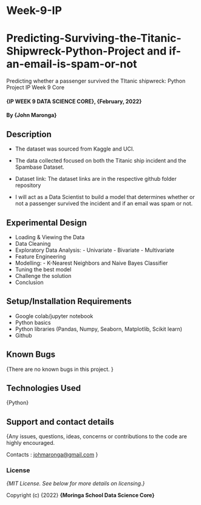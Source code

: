 # Week-9-IP
# Predicting-Surviving-the-Titanic-Shipwreck-Python-Project and if-an-email-is-spam-or-not

Predicting whether a passenger survived the TItanic shipwreck: Python Project IP Week 9 Core

#### {IP WEEK 9 DATA SCIENCE CORE}, {February, 2022}

#### By **{John Maronga}**

## Description

* The dataset was sourced from Kaggle and UCI.

* The data collected focused on both the Titanic ship incident and the Spambase Dataset. 

* Dataset link: The dataset links are in the respective github folder repository
 
* I will act as a Data Scientist to build a model that determines whether or not a passenger survived the incident and if an email was spam or not.


## Experimental Design

* Loading & Viewing the Data
* Data Cleaning
* Exploratory Data Analysis:
      - Univariate
      - Bivariate
      - Multivariate
* Feature Engineering
* Modelling:
      - K-Nearest Neighbors and Naive Bayes Classifier
* Tuning the best model
* Challenge the solution
* Conclusion

## Setup/Installation Requirements

* Google colab/jupyter notebook
* Python basics
* Python libraries (Pandas, Numpy, Seaborn, Matplotlib, Scikit learn)
* Github

## Known Bugs

{There are no known bugs in this project. }

## Technologies Used

{Python}

## Support and contact details

{Any issues, questions, ideas, concerns or contributions to the code are highly encouraged.

 Contacts : johmaronga@gmail.com }
 
### License

*{MIT License.  See below for more details on licensing.}*

Copyright (c) {2022} **{Moringa School Data Science Core}**
